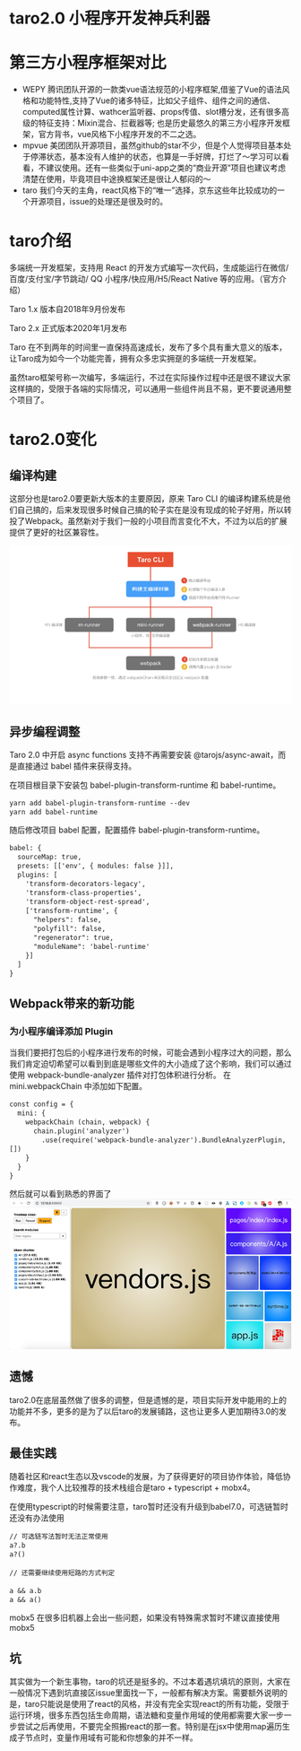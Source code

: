 # taro2.0 小程序开发神兵利器

# 第三方小程序框架对比 
- WEPY 腾讯团队开源的一款类vue语法规范的小程序框架,借鉴了Vue的语法风格和功能特性,支持了Vue的诸多特征，比如父子组件、组件之间的通信、computed属性计算、wathcer监听器、props传值、slot槽分发，还有很多高级的特征支持：Mixin混合、拦截器等; 也是历史最悠久的第三方小程序开发框架，官方背书，vue风格下小程序开发的不二之选。
- mpvue 美团团队开源项目，虽然github的star不少，但是个人觉得项目基本处于停滞状态，基本没有人维护的状态，也算是一手好牌，打烂了～学习可以看看，不建议使用。还有一些类似于uni-app之类的“商业开源”项目也建议考虑清楚在使用，毕竟项目中途换框架还是很让人郁闷的～
- taro 我们今天的主角，react风格下的“唯一”选择，京东这些年比较成功的一个开源项目，issue的处理还是很及时的。

# taro介绍

多端统一开发框架，支持用 React 的开发方式编写一次代码，生成能运行在微信/百度/支付宝/字节跳动/ QQ 小程序/快应用/H5/React Native 等的应用。（官方介绍）

Taro 1.x 版本自2018年9月份发布

Taro 2.x 正式版本2020年1月发布

Taro 在不到两年的时间里一直保持高速成长，发布了多个具有重大意义的版本，让Taro成为如今一个功能完善，拥有众多忠实拥趸的多端统一开发框架。

虽然taro框架号称一次编写，多端运行，不过在实际操作过程中还是很不建议大家这样搞的，受限于各端的实际情况，可以通用一些组件尚且不易，更不要说通用整个项目了。

# taro2.0变化

## 编译构建

这部分也是taro2.0要更新大版本的主要原因，原来 Taro CLI 的编译构建系统是他们自己搞的，后来发现很多时候自己搞的轮子实在是没有现成的轮子好用，所以转投了Webpack。虽然新对于我们一般的小项目而言变化不大，不过为以后的扩展提供了更好的社区兼容性。

![webpack](./webpack.png)

## 异步编程调整

Taro 2.0 中开启 async functions 支持不再需要安装 @tarojs/async-await，而是直接通过 babel 插件来获得支持。

在项目根目录下安装包 babel-plugin-transform-runtime 和 babel-runtime。
```
yarn add babel-plugin-transform-runtime --dev
yarn add babel-runtime
```
随后修改项目 babel 配置，配置插件 babel-plugin-transform-runtime。
```
babel: {
  sourceMap: true,
  presets: [['env', { modules: false }]],
  plugins: [
    'transform-decorators-legacy',
    'transform-class-properties',
    'transform-object-rest-spread',
    ['transform-runtime', {
      "helpers": false,
      "polyfill": false,
      "regenerator": true,
      "moduleName": 'babel-runtime'
    }]
  ]
}
```
## Webpack带来的新功能

### 为小程序编译添加 Plugin

当我们要把打包后的小程序进行发布的时候，可能会遇到小程序过大的问题，那么我们肯定迫切希望可以看到到底是哪些文件的大小造成了这个影响，我们可以通过使用 webpack-bundle-analyzer 插件对打包体积进行分析。
在 mini.webpackChain 中添加如下配置。
```
const config = {
  mini: {
    webpackChain (chain, webpack) {
      chain.plugin('analyzer')
        .use(require('webpack-bundle-analyzer').BundleAnalyzerPlugin, [])
    }
  }
}
```
然后就可以看到熟悉的界面了
![webpack-bundle-analyzer](.//webpack-bundle-analyzer.jpeg)

## 遗憾

taro2.0在底层虽然做了很多的调整，但是遗憾的是，项目实际开发中能用的上的功能并不多，更多的是为了以后taro的发展铺路，这也让更多人更加期待3.0的发布。

## 最佳实践

随着社区和react生态以及vscode的发展，为了获得更好的项目协作体验，降低协作难度，我个人比较推荐的技术栈组合是taro + typescript + mobx4。

在使用typescript的时候需要注意，taro暂时还没有升级到babel7.0，可选链暂时还没有办法使用

```
// 可选链写法暂时无法正常使用
a?.b
a?()

// 还需要继续使用短路的方式判定

a && a.b
a && a()
```

mobx5 在很多旧机器上会出一些问题，如果没有特殊需求暂时不建议直接使用mobx5

## 坑

其实做为一个新生事物，taro的坑还是挺多的。不过本着遇坑填坑的原则，大家在一般情况下遇到坑直接区issue里面找一下，一般都有解决方案。需要额外说明的是，taro只能说是使用了react的风格，并没有完全实现react的所有功能，受限于运行环境，很多东西包括生命周期，语法糖和变量作用域的使用都需要大家一步一步尝试之后再使用，不要完全照搬react的那一套。特别是在jsx中使用map遍历生成子节点时，变量作用域有可能和你想象的并不一样。